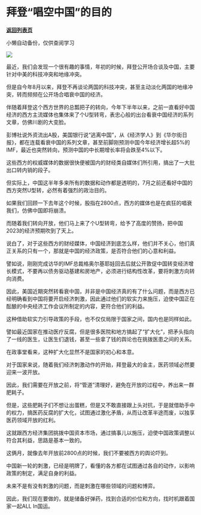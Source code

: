 # 拜登“唱空中国”的目的

[**返回列表页**](/gzh/政事堂2019)

小懒自动备份，仅供查阅学习

![](https://mmbiz.qpic.cn/mmbiz_jpg/rxhS23yu8cMnz6TGGBcqP3TcctR1qWUDPUHaicnYkW0ftaMDN0U08alb0P9jg5LIQdyoZhS7qmyCotXsITj2icdQ/640?wx_fmt=jpeg)

最近，我们会发现一个很有趣的事情，年初的时候，拜登公开场合谈及中国，主要针对中美的科技冲突和地缘冲突。  

但是自今年8月以来，拜登不再谈论两国的科技冲突，甚至主动淡化两国的地缘冲突，转而频频在公开场合唱衰中国的经济。

伴随着拜登这个西方世界的总瓢把子的转向，今年下半年以来，之前一直看好中国经济的西方主流媒体也集体来了个U型转弯，表忠心般的出台看衰中国经济的系列文章，仿佛川剧的大变脸。

彭博社说外资流出A股，美国银行说“逃离中国”，从《经济学人》到《华尔街日报》，都在连载看衰中国的系列文章，甚至前脚刚预测中国今年经济增长超5%的IMF，最近也突然转向，预测中国的中长期增长率将会跌至4%以下。

这些西方的权威媒体的数据很快便被国内的财经类自媒体们所引用，搞出了一大批出口转内销的段子。

但实际上，中国这半年多来所有的数据和动作都是透明的，7月之前还看好中国的西方突然U型转，必然有着强烈的政治目的。  

如果我们回顾一下去年这个时候，股指在2800点，西方的媒体也是在疯狂的唱衰我们，仿佛中国即将崩溃。

而随着我们转向开放，他们马上来了个U型转弯，给予了高度的赞扬，把中国2023的经济预期吹到了天上。

说白了，对于这些西方的财经媒体，中国经济到底怎么样，他们并不关心，他们真正关系的只有一个，那就是中国的经济政策，是否符合他们的心意和利益。

譬如说，刚刚完成访华的IMF总裁格奥尔基耶娃回去后就公开敦促中国转变经济增长模式，不要再以债务驱动基建和房地产，必须进行结构性改革，要将刺激方向转向消费。

因此，美国近期突然转看衰中国，并非是中国经济真的有了什么问题，而是西方已经明确看到中国将要开启经济刺激，因此通过他们的软实力来施压，迫使中国正在酝酿的中央经济工作会议所制定的内容，更符合他们的利益。  

这种借助软实力引导政策的手段，也不仅仅局限于国家之间，国内也是同样如此。

譬如最近国家在推动医疗反腐，但是很多医院和地方搞起了“扩大化”，把矛头指向了一线的医生，让医生们退钱，甚至一些拿了钱的舆论也在挑拨医患之间的关系。  

在政事堂看来，这种扩大化显然不是国家的初心和本意。

对于国家来说，随着我们经济刺激动作的开始，拜登最大的金主，医药领域必然要迎来一波开放。

因此，我们需要在开放之前，将“管道”清理好，避免在开放的过程中，养出来一群肥耗子。

但是，这些肥耗子们不想让出蛋糕，但是又不敢直接跟上头对抗，于是就借助手中的权力，搞医药反腐的扩大化，试图通过激化矛盾，从而让改革半途而废，以独享医药领域开放的红利。  

这就跟西方经济集团挑拨中国资本市场，通过搞事儿以施压，迫使中国政策调整以符合其利益，思路是基本一致的。  

这俩月，就像去年开放前2800点的时候，我们不要被西方的舆论吓到。  

中国新一轮的刺激，已经是明牌了，看懂的各方都在试图通过各自的动作，以影响政策的制定，满足自身的利益。

未来不是有没有刺激的问题，而是刺激在哪些领域的问题和博弈。

因此，我们现在要做的，就是储备好弹药，找到合适的价位和方向，找时机跟着国家一起ALL In国运。  


